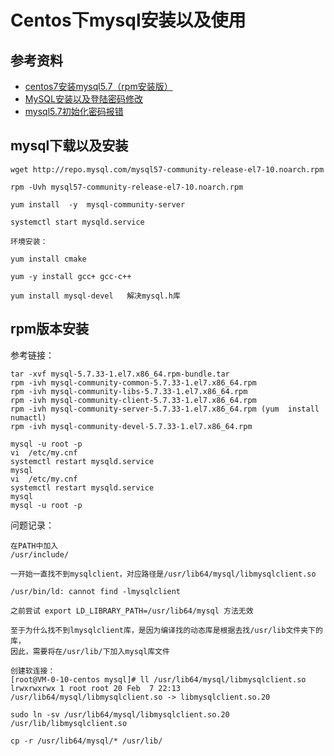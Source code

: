 # Centos下mysql安装以及使用

## 参考资料

* [centos7安装mysql5.7（rpm安装版）](https://www.cnblogs.com/helf/p/11244711.html)
* [MySQL安装以及登陆密码修改](https://blog.csdn.net/baidu_15952103/article/details/106597159)
* [mysql5.7初始化密码报错](https://blog.csdn.net/memory6364/article/details/82426052)

## mysql下载以及安装

```
wget http://repo.mysql.com/mysql57-community-release-el7-10.noarch.rpm

rpm -Uvh mysql57-community-release-el7-10.noarch.rpm

yum install  -y  mysql-community-server

systemctl start mysqld.service

环境安装：

yum install cmake

yum -y install gcc+ gcc-c++

yum install mysql-devel   解决mysql.h库
```

## rpm版本安装

参考链接：
```
tar -xvf mysql-5.7.33-1.el7.x86_64.rpm-bundle.tar
rpm -ivh mysql-community-common-5.7.33-1.el7.x86_64.rpm
rpm -ivh mysql-community-libs-5.7.33-1.el7.x86_64.rpm
rpm -ivh mysql-community-client-5.7.33-1.el7.x86_64.rpm
rpm -ivh mysql-community-server-5.7.33-1.el7.x86_64.rpm (yum  install    numactl)
rpm -ivh mysql-community-devel-5.7.33-1.el7.x86_64.rpm 
```
```
mysql -u root -p
vi  /etc/my.cnf
systemctl restart mysqld.service
mysql
vi  /etc/my.cnf
systemctl restart mysqld.service
mysql
mysql -u root -p
```

问题记录：

```
在PATH中加入
/usr/include/
```
```
一开始一直找不到mysqlclient，对应路径是/usr/lib64/mysql/libmysqlclient.so

/usr/bin/ld: cannot find -lmysqlclient

之前尝试 export LD_LIBRARY_PATH=/usr/lib64/mysql 方法无效

至于为什么找不到lmysqlclient库，是因为编译找的动态库是根据去找/usr/lib文件夹下的库，
因此，需要将在/usr/lib/下加入mysql库文件

创建软连接：
[root@VM-0-10-centos mysql]# ll /usr/lib64/mysql/libmysqlclient.so
lrwxrwxrwx 1 root root 20 Feb  7 22:13 /usr/lib64/mysql/libmysqlclient.so -> libmysqlclient.so.20

sudo ln -sv /usr/lib64/mysql/libmysqlclient.so.20 /usr/lib/libmysqlclient.so

cp -r /usr/lib64/mysql/* /usr/lib/

```



